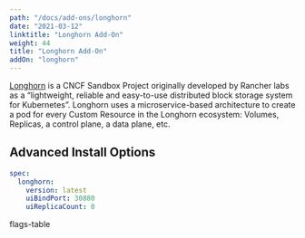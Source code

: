 ```yaml
---
path: "/docs/add-ons/longhorn"
date: "2021-03-12"
linktitle: "Longhorn Add-On"
weight: 44
title: "Longhorn Add-On"
addOn: "longhorn"
---
```


[Longhorn](https://longhorn.io/) is a CNCF Sandbox Project originally developed by Rancher labs as a “lightweight, reliable and easy-to-use distributed block storage system for Kubernetes”. Longhorn uses a microservice-based architecture to create a pod for every Custom Resource in the Longhorn ecosystem: Volumes, Replicas, a control plane, a data plane, etc.

## Advanced Install Options

```yaml
spec:
  longhorn:
    version: latest
    uiBindPort: 30880
    uiReplicaCount: 0
```

flags-table
